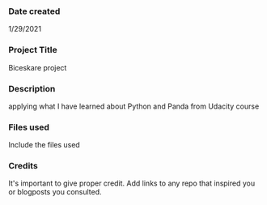 ### Date created
1/29/2021

### Project Title
Biceskare project

### Description
applying what I have learned about Python and Panda from Udacity course

### Files used
Include the files used

### Credits
It's important to give proper credit. Add links to any repo that inspired you or blogposts you consulted.

